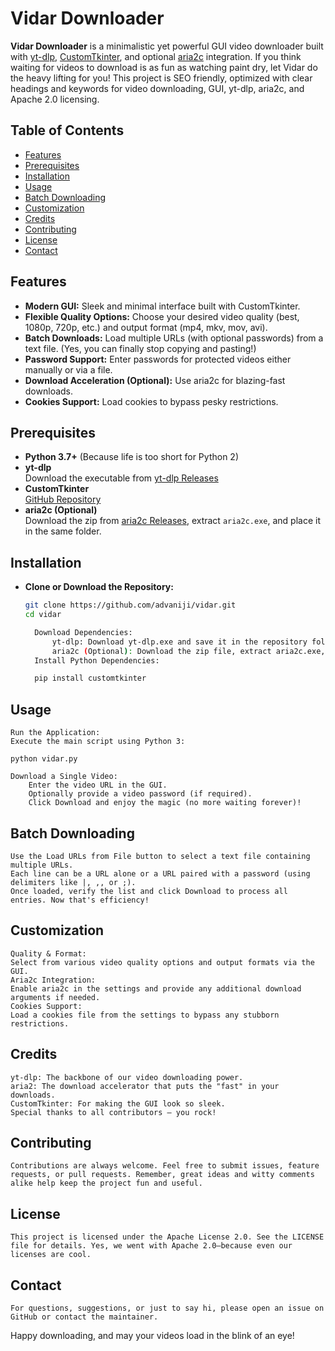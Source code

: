 # Vidar Downloader

**Vidar Downloader** is a minimalistic yet powerful GUI video downloader built with [yt-dlp](https://github.com/yt-dlp/yt-dlp), [CustomTkinter](https://github.com/TomSchimansky/CustomTkinter), and optional [aria2c](https://github.com/aria2/aria2) integration. If you think waiting for videos to download is as fun as watching paint dry, let Vidar do the heavy lifting for you! This project is SEO friendly, optimized with clear headings and keywords for video downloading, GUI, yt-dlp, aria2c, and Apache 2.0 licensing.

## Table of Contents

- [Features](#features)
- [Prerequisites](#prerequisites)
- [Installation](#installation)
- [Usage](#usage)
- [Batch Downloading](#batch-downloading)
- [Customization](#customization)
- [Credits](#credits)
- [Contributing](#contributing)
- [License](#license)
- [Contact](#contact)

## Features

- **Modern GUI:** Sleek and minimal interface built with CustomTkinter.
- **Flexible Quality Options:** Choose your desired video quality (best, 1080p, 720p, etc.) and output format (mp4, mkv, mov, avi).
- **Batch Downloads:** Load multiple URLs (with optional passwords) from a text file. (Yes, you can finally stop copying and pasting!)
- **Password Support:** Enter passwords for protected videos either manually or via a file.
- **Download Acceleration (Optional):** Use aria2c for blazing-fast downloads.
- **Cookies Support:** Load cookies to bypass pesky restrictions.

## Prerequisites

- **Python 3.7+** (Because life is too short for Python 2)
- **yt-dlp**  
  Download the executable from [yt-dlp Releases](https://github.com/yt-dlp/yt-dlp/releases/download/2025.02.19/yt-dlp.exe)
- **CustomTkinter**  
  [GitHub Repository](https://github.com/TomSchimansky/CustomTkinter)
- **aria2c (Optional)**  
  Download the zip from [aria2c Releases](https://github.com/aria2/aria2/releases/download/release-1.37.0/aria2-1.37.0-win-64bit-build1.zip), extract `aria2c.exe`, and place it in the same folder.

## Installation

- **Clone or Download the Repository:**  
  ```bash
  git clone https://github.com/advaniji/vidar.git
  cd vidar

    Download Dependencies:
        yt-dlp: Download yt-dlp.exe and save it in the repository folder.
        aria2c (Optional): Download the zip file, extract aria2c.exe, and place it alongside vidar.py and yt-dlp.exe.
    Install Python Dependencies:

    pip install customtkinter

## Usage

    Run the Application:
    Execute the main script using Python 3:

    python vidar.py

    Download a Single Video:
        Enter the video URL in the GUI.
        Optionally provide a video password (if required).
        Click Download and enjoy the magic (no more waiting forever)!

## Batch Downloading

    Use the Load URLs from File button to select a text file containing multiple URLs.
    Each line can be a URL alone or a URL paired with a password (using delimiters like |, ,, or ;).
    Once loaded, verify the list and click Download to process all entries. Now that's efficiency!

## Customization

    Quality & Format:
    Select from various video quality options and output formats via the GUI.
    Aria2c Integration:
    Enable aria2c in the settings and provide any additional download arguments if needed.
    Cookies Support:
    Load a cookies file from the settings to bypass any stubborn restrictions.

## Credits

    yt-dlp: The backbone of our video downloading power.
    aria2: The download accelerator that puts the "fast" in your downloads.
    CustomTkinter: For making the GUI look so sleek.
    Special thanks to all contributors – you rock!

## Contributing

    Contributions are always welcome. Feel free to submit issues, feature requests, or pull requests. Remember, great ideas and witty comments alike help keep the project fun and useful.

## License

    This project is licensed under the Apache License 2.0. See the LICENSE file for details. Yes, we went with Apache 2.0—because even our licenses are cool.

## Contact

    For questions, suggestions, or just to say hi, please open an issue on GitHub or contact the maintainer.

Happy downloading, and may your videos load in the blink of an eye!
